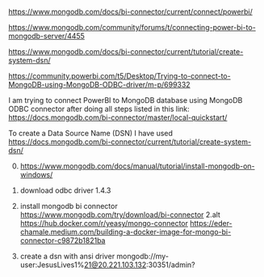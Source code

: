 https://www.mongodb.com/docs/bi-connector/current/connect/powerbi/

https://www.mongodb.com/community/forums/t/connecting-power-bi-to-mongodb-server/4455

https://www.mongodb.com/docs/bi-connector/current/tutorial/create-system-dsn/


https://community.powerbi.com/t5/Desktop/Trying-to-connect-to-MongoDB-using-MongoDB-ODBC-driver/m-p/699332

I am trying to connect PowerBI to MongoDB database using MongoDB ODBC connector after doing all steps listed in this link: https://docs.mongodb.com/bi-connector/master/local-quickstart/

 

To create a Data Source Name (DSN)  I have used https://docs.mongodb.com/bi-connector/current/tutorial/create-system-dsn/


0. https://www.mongodb.com/docs/manual/tutorial/install-mongodb-on-windows/
1. download odbc driver 1.4.3
2. install mongodb bi connector https://www.mongodb.com/try/download/bi-connector
2.alt https://hub.docker.com/r/yeasy/mongo-connector
https://eder-chamale.medium.com/building-a-docker-image-for-mongo-bi-connector-c9872b1821ba

2. create a dsn with ansi driver
mongodb://my-user:JesusLives1%21@20.221.103.132:30351/admin?
